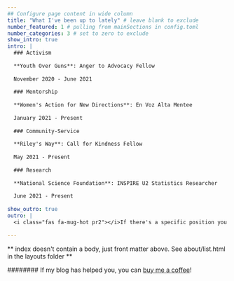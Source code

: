 ```yaml
---
## Configure page content in wide column
title: "What I've been up to lately" # leave blank to exclude
number_featured: 1 # pulling from mainSections in config.toml
number_categories: 3 # set to zero to exclude
show_intro: true 
intro: |
  ### Activism
  
  **Youth Over Guns**: Anger to Advocacy Fellow 
  
  November 2020 - June 2021
  
  ### Mentorship
  
  **Women's Action for New Directions**: En Voz Alta Mentee
  
  January 2021 - Present
  
  ### Community-Service
  
  **Riley's Way**: Call for Kindness Fellow
  
  May 2021 - Present
  
  ### Research
  
  **National Science Foundation**: INSPIRE U2 Statistics Researcher 
  
  June 2021 - Present
  
show_outro: true
outro: |
  <i class="fas fa-mug-hot pr2"></i>If there's a specific position you are interested in learning more about, feel free to email me to learn more information!
  
---
```


** index doesn't contain a body, just front matter above.
See about/list.html in the layouts folder **

########   <i class="fas fa-mug-hot pr2"></i>If my blog has helped you, you can [buy me a coffee](https://ko-fi.com/)!
